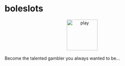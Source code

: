 # boleslots
<center><a href="https://ondrejfilip1.github.io/boleslots/"><img src="https://github.com/ondrejfilip1/boleslots/blob/main/res/img/logo.png" alt="play" height="100px"></a></center><br>
Become the talented gambler you always wanted to be...

